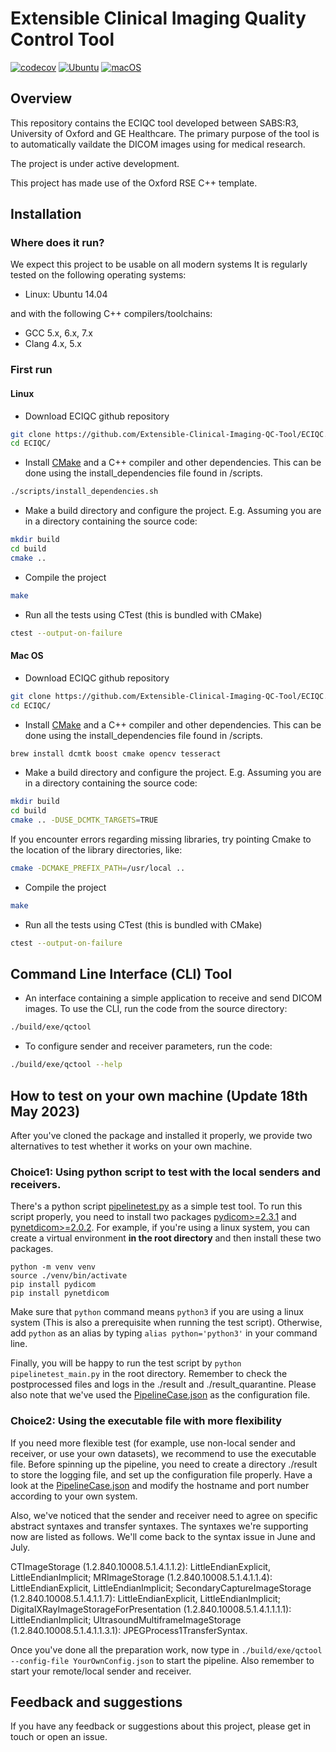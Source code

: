 # Extensible Clinical Imaging Quality Control Tool

[![codecov](https://codecov.io/gh/Extensible-Clinical-Imaging-QC-Tool/ECIQC/branch/main/graph/badge.svg?token=KUDHVB07FW)](https://codecov.io/gh/Extensible-Clinical-Imaging-QC-Tool/ECIQC)
[![Ubuntu](https://github.com/Extensible-Clinical-Imaging-QC-Tool/ECIQC/actions/workflows/Unittests_Ubuntu.yml/badge.svg)](https://github.com/Extensible-Clinical-Imaging-QC-Tool/ECIQC/actions/workflows/Unittests_Ubuntu.yml)
[![macOS](https://github.com/Extensible-Clinical-Imaging-QC-Tool/ECIQC/actions/workflows/Unittests_macOS.yml/badge.svg)](https://github.com/Extensible-Clinical-Imaging-QC-Tool/ECIQC/actions/workflows/Unittests_macOS.yml)

## Overview

This repository contains the ECIQC tool developed between SABS:R3, University of Oxford and GE Healthcare. The primary purpose of the tool is to automatically vaildate the DICOM images using for medical research.

The project is under active development.

This project has made use of the Oxford RSE C++ template.

## Installation

### Where does it run?

We expect this project to be usable on all modern systems
It is regularly tested on the following operating systems:

- Linux: Ubuntu 14.04

and with the following C++ compilers/toolchains:

- GCC 5.x, 6.x, 7.x
- Clang 4.x, 5.x

### First run

#### Linux

- Download ECIQC github repository

```bash
git clone https://github.com/Extensible-Clinical-Imaging-QC-Tool/ECIQC.git
cd ECIQC/
```

- Install [CMake](https://cmake.org/download/) and a C++ compiler and other dependencies.
  This can be done using the install_dependencies file found in /scripts.

```bash
./scripts/install_dependencies.sh
```

- Make a build directory and configure the project. E.g. Assuming you are in a
  directory containing the source code:

```bash
mkdir build
cd build
cmake ..
```

- Compile the project

```bash
make
```

- Run all the tests using CTest (this is bundled with CMake)

```bash
ctest --output-on-failure
```

#### Mac OS 

- Download ECIQC github repository

```bash
git clone https://github.com/Extensible-Clinical-Imaging-QC-Tool/ECIQC.git
cd ECIQC/
```

- Install [CMake](https://cmake.org/download/) and a C++ compiler and other dependencies.
  This can be done using the install_dependencies file found in /scripts.

```bash
brew install dcmtk boost cmake opencv tesseract
```

- Make a build directory and configure the project. E.g. Assuming you are in a
  directory containing the source code:

```bash
mkdir build
cd build
cmake .. -DUSE_DCMTK_TARGETS=TRUE
```

If you encounter errors regarding missing libraries, try pointing Cmake to the location of the library directories, like:

```bash
cmake -DCMAKE_PREFIX_PATH=/usr/local ..
```

- Compile the project

```bash
make
```

- Run all the tests using CTest (this is bundled with CMake)

```bash
ctest --output-on-failure
```


## Command Line Interface (CLI) Tool 
- An interface containing a simple application to receive and send DICOM images. To use the CLI, run the code from the source directory:

```bash
./build/exe/qctool
```
- To configure sender and receiver parameters, run the code:

```bash
./build/exe/qctool --help
```

## How to test on your own machine (Update 18th May 2023)
After you've cloned the package and installed it properly, we provide two alternatives to test whether it works on your own machine.

### Choice1: Using python script to test with the local senders and receivers.
There's a python script [pipelinetest.py](pipelinetest_main.py) as a simple test tool. To run this script properly, you need to install two packages [pydicom>=2.3.1](https://pydicom.github.io) and [pynetdicom>=2.0.2](https://pydicom.github.io/pynetdicom/stable/). For example, if you're using a linux system, you can create a virtual environment **in the root directory** and then install these two packages.

```
python -m venv venv
source ./venv/bin/activate
pip install pydicom
pip install pynetdicom
```
Make sure that `python` command means `python3` if you are using a linux system (This is also a prerequisite when running the test script). Otherwise, add `python` as an alias by typing `alias python='python3'` in your command line.

Finally, you will be happy to run the test script by `python pipelinetest_main.py` in the root directory. Remember to check the postprocessed files and logs in the ./result and ./result_quarantine. Please also note that we've used the [PipelineCase.json](schema/PipelineCase.json) as the configuration file.

### Choice2: Using the executable file with more flexibility
If you need more flexible test (for example, use non-local sender and receiver, or use your own datasets), we recommend to use the executable file. Before spinning up the pipeline, you need to create a directory ./result to store the logging file, and set up the configuration file properly. Have a look at the [PipelineCase.json](schema/PipelineCase.json) and modify the hostname and port number according to your own system.

Also, we've noticed that the sender and receiver need to agree on specific abstract syntaxes and transfer syntaxes. The syntaxes we're supporting now are listed as follows. We'll come back to the syntax issue in June and July.

CTImageStorage (1.2.840.10008.5.1.4.1.1.2): LittleEndianExplicit, LittleEndianImplicit;
MRImageStorage (1.2.840.10008.5.1.4.1.1.4): LittleEndianExplicit, LittleEndianImplicit;
SecondaryCaptureImageStorage (1.2.840.10008.5.1.4.1.1.7): LittleEndianExplicit, LittleEndianImplicit;
DigitalXRayImageStorageForPresentation (1.2.840.10008.5.1.4.1.1.1.1): LittleEndianImplicit;
UltrasoundMultiframeImageStorage (1.2.840.10008.5.1.4.1.1.3.1): JPEGProcess1TransferSyntax.

Once you've done all the preparation work, now type in `./build/exe/qctool --config-file YourOwnConfig.json` to start the pipeline. Also remember to start your remote/local sender and receiver.

## Feedback and suggestions

If you have any feedback or suggestions about this project, please get in touch or open an issue.
